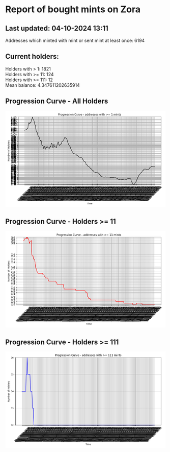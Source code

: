 # Report of bought mints on Zora
## Last updated: 04-10-2024 13:11
Addresses which minted with mint or sent mint at least once: 6194

## Current holders:
Holders with > 1: 1821  
Holders with >= 11: 124  
Holders with >= 111: 12  
Mean balance: 4.347611202635914  

## Progression Curve - All Holders
![addresses with >= 1 mint](progression_curve_all.png)
## Progression Curve - Holders >= 11
![addresses with >= 11 mints](progression_curve_gt_11.png)
## Progression Curve - Holders >= 111
![addresses with >= 111 mints](progression_curve_gt_111.png)
